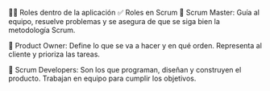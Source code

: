 👨‍💻 Roles dentro de la aplicación
✅ Roles en Scrum 
🔹 Scrum Master:
Guía al equipo, resuelve problemas y se asegura de que se siga bien la metodología Scrum.

🔹 Product Owner:
Define lo que se va a hacer y en qué orden. Representa al cliente y prioriza las tareas.

🔹 Scrum Developers:
Son los que programan, diseñan y construyen el producto. Trabajan en equipo para cumplir los objetivos.
